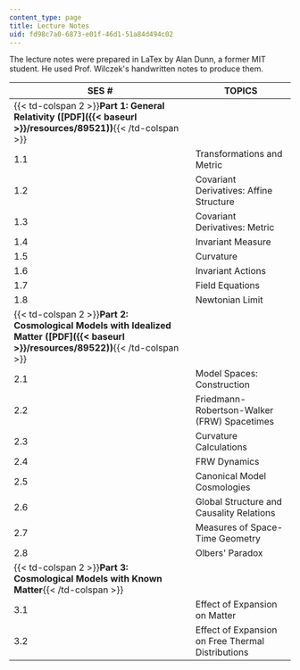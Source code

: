 ```yaml
---
content_type: page
title: Lecture Notes
uid: fd98c7a0-6873-e01f-46d1-51a84d494c02
---
```


The lecture notes were prepared in LaTex by Alan Dunn, a former MIT student. He used Prof. Wilczek's handwritten notes to produce them.

| SES # | TOPICS |
| --- | --- |
| {{< td-colspan 2 >}}**Part 1: General Relativity ([PDF]({{< baseurl >}}/resources/89521))**{{< /td-colspan >}} ||
| 1.1 | Transformations and Metric |
| 1.2 | Covariant Derivatives: Affine Structure |
| 1.3 | Covariant Derivatives: Metric |
| 1.4 | Invariant Measure |
| 1.5 | Curvature |
| 1.6 | Invariant Actions |
| 1.7 | Field Equations |
| 1.8 | Newtonian Limit |
| {{< td-colspan 2 >}}**Part 2: Cosmological Models with Idealized Matter ([PDF]({{< baseurl >}}/resources/89522))**{{< /td-colspan >}} ||
| 2.1 | Model Spaces: Construction |
| 2.2 | Friedmann-Robertson-Walker (FRW) Spacetimes |
| 2.3 | Curvature Calculations |
| 2.4 | FRW Dynamics |
| 2.5 | Canonical Model Cosmologies |
| 2.6 | Global Structure and Causality Relations |
| 2.7 | Measures of Space-Time Geometry |
| 2.8 | Olbers' Paradox |
| {{< td-colspan 2 >}}**Part 3: Cosmological Models with Known Matter**{{< /td-colspan >}} ||
| 3.1 | Effect of Expansion on Matter |
| 3.2 | Effect of Expansion on Free Thermal Distributions